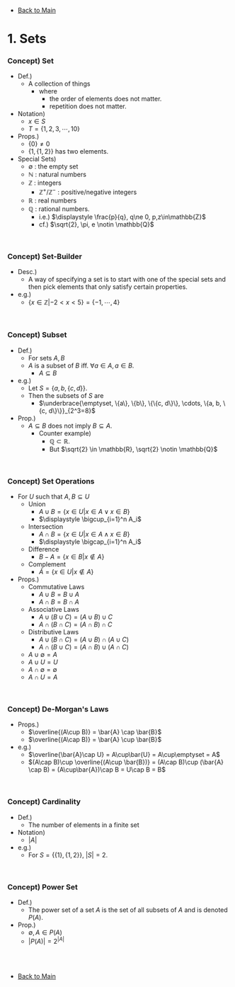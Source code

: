 - [Back to Main](../main.md)

# 1. Sets
### Concept) Set
- Def.)
  - A collection of things
    - where
      - the order of elements does not matter.
      - repetition does not matter.
- Notation)
  - $`x\in S`$
  - $`T = \{1,2,3,\cdots,10\}`$
- Props.)
  - $`\{0\} \ne 0`$
  - $`\{1, \{1,2\}\}`$ has two elements.
- Special Sets)
  - $`\emptyset`$ : the empty set
  - $`\mathbb{N}`$ : natural numbers
  - $`\mathbb{Z}`$ : integers
    - $`\mathbb{Z}^+ / \mathbb{Z}^-`$ : positive/negative integers
  - $`\mathbb{R}`$ : real numbers
  - $`\mathbb{Q}`$ : rational numbers.
    - i.e.) $`\displaystyle \frac{p}{q}, q\ne 0, p,z\in\mathbb{Z}`$
    - cf.) $`\sqrt{2}, \pi, e \notin \mathbb{Q}`$


<br>

### Concept) Set-Builder
- Desc.)
  - A way of specifying a set is to start with one of the special sets and then pick elements that only satisfy certain properties.
- e.g.)
  - $`\{x\in\mathbb{Z} | -2 \lt x \lt 5\} = \{-1,\cdots,4\}`$


<br>

### Concept) Subset
- Def.)
  - For sets $`A, B`$
  - $`A`$ is a subset of $`B`$ iff. $`\forall a\in A, a\in B`$.
    - $`A \subseteq B`$
- e.g.)
  - Let $`S = \{a, b, \{c, d\}\}`$.
  - Then the subsets of $`S`$ are
    - $`\underbrace{\emptyset, \{a\}, \{b\}, \{\{c, d\}\}, \cdots, \{a, b, \{c, d\}\}}_{2^3=8}`$
- Prop.)
  - $`A \subseteq B`$ does not imply $`B \subseteq A`$.
    - Counter example)
      - $`\mathbb{Q} \subset \mathbb{R}`$.
      - But $`\sqrt{2} \in \mathbb{R}, \sqrt{2} \notin \mathbb{Q}`$



<br>

### Concept) Set Operations
- For $`U`$ such that $`A,B \subseteq U`$
  - Union
    - $`A\cup B = \{x\in U | x\in A \vee x\in B\}`$
    - $`\displaystyle \bigcup_{i=1}^n A_i`$
  - Intersection
    - $`A\cap B = \{x\in U | x\in A \wedge x\in B\}`$
    - $`\displaystyle \bigcap_{i=1}^n A_i`$
  - Difference
    - $`B-A = \{x\in B | x \notin A\}`$
  - Complement
    - $`\bar{A} = \{x\in U | x \notin A\}`$
- Props.)
  - Commutative Laws
    - $`A\cup B = B\cup A`$
    - $`A\cap B = B\cap A`$
  - Associative Laws
    - $`A\cup (B\cup C) = (A\cup B)\cup C`$
    - $`A\cap (B\cap C) = (A\cap B)\cap C`$
  - Distributive Laws
    - $`A\cup(B\cap C) = (A\cup B)\cap(A\cup C)`$
    - $`A\cap(B\cup C) = (A\cap B)\cup(A\cap C)`$
  - $`A\cup\emptyset = A`$
  - $`A\cup U = U`$
  - $`A\cap\emptyset = \emptyset`$
  - $`A\cap U = A`$

<br>

### Concept) De-Morgan's Laws
- Props.)
  - $`\overline{(A\cup B)} = \bar{A} \cap \bar{B}`$
  - $`\overline{(A\cap B)} = \bar{A} \cup \bar{B}`$
- e.g.)
  - $`\overline{\bar{A}\cap U} = A\cup\bar{U} = A\cup\emptyset = A`$
  - $`(A\cap B)\cup \overline{(A\cup \bar{B})} = (A\cap B)\cup (\bar{A} \cap B) = (A\cup\bar{A})\cap B = U\cap B = B`$

<br>

### Concept) Cardinality
- Def.)
  - The number of elements in a finite set
- Notation)
  - $`|A|`$
- e.g.)
  - For $`S = \left\{ \{1\}, \{1,2\}  \right\}`$, $`|S|=2`$.

<br>

### Concept) Power Set
- Def.)
  - The power set of a set $`A`$ is the set of all subsets of $`A`$ and is denoted $`P(A)`$.
- Prop.)
  - $`\emptyset, A \in P(A)`$
  - $`|P(A)| = 2^{|A|}`$


<br><br>

- [Back to Main](../main.md)